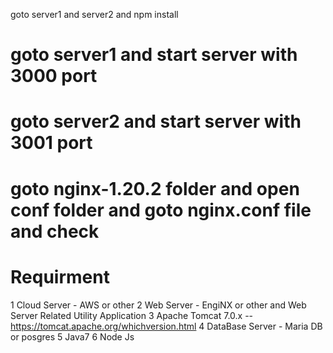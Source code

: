 goto server1 and server2 and npm install
#   goto server1 and start server with 3000 port
#   goto server2 and start server with 3001 port
#   goto nginx-1.20.2 folder and open conf folder and goto nginx.conf file and check

#   Requirment
1 Cloud Server - AWS or other
2 Web Server - EngiNX or other and Web Server Related Utility Application
3 Apache Tomcat 7.0.x  --https://tomcat.apache.org/whichversion.html 
4 DataBase Server - Maria DB or posgres
5 Java7
6 Node Js
